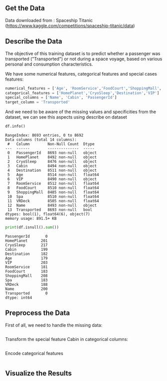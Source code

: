## Get the Data

Data downloaded from : Spaceship Titanic (https://www.kaggle.com/competitions/spaceship-titanic/data)

## Describe the Data

The objective of this training dataset is to predict whether a passenger was transported ("Transported") or not during a space voyage, based on various personal and consumption characteristics. 

We have some numerical features, categorical features and special cases features:

``` py
numerical_features = ['Age', 'RoomService','FoodCourt','ShoppingMall', 'Spa', 'VRDeck']
categorical_features = ['HomePlanet','CryoSleep','Destination','VIP']
special_columns = ['Name', 'Cabin', 'PassengerId']
target_column = 'Transported'
```

And we need to be aware of the missing values and specificities from the dataset, we can see this aspects using describe on dataset

``` py
df.info()
```
```
RangeIndex: 8693 entries, 0 to 8692
Data columns (total 14 columns):
 #   Column        Non-Null Count  Dtype
---  ------        --------------  -----
 0   PassengerId   8693 non-null   object
 1   HomePlanet    8492 non-null   object
 2   CryoSleep     8476 non-null   object
 3   Cabin         8494 non-null   object
 4   Destination   8511 non-null   object
 5   Age           8514 non-null   float64
 6   VIP           8490 non-null   object
 7   RoomService   8512 non-null   float64
 8   FoodCourt     8510 non-null   float64
 9   ShoppingMall  8485 non-null   float64
 10  Spa           8510 non-null   float64
 11  VRDeck        8505 non-null   float64
 12  Name          8493 non-null   object
 13  Transported   8693 non-null   bool
dtypes: bool(1), float64(6), object(7)
memory usage: 891.5+ KB
```
``` py
print(df.isnull().sum())
```
```
PassengerId       0
HomePlanet      201
CryoSleep       217
Cabin           199
Destination     182
Age             179
VIP             203
RoomService     181
FoodCourt       183
ShoppingMall    208
Spa             183
VRDeck          188
Name            200
Transported       0
dtype: int64
```

## Preprocess the Data

First of all, we need to handle the missing data:

``` py
```

Transform the special feature Cabin in categorical columns:

``` py
```

Encode categorical features

``` py
```

## Visualize the Results